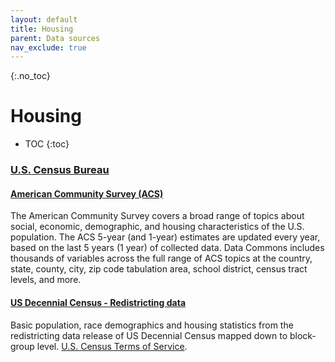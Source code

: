 ```yaml
---
layout: default
title: Housing
parent: Data sources
nav_exclude: true
---
```


{:.no_toc}
# Housing

* TOC
{:toc}

### [U.S. Census Bureau](https://www.census.gov/)

#### [American Community Survey (ACS)](https://www.census.gov/programs-surveys/acs)
The American Community Survey covers a broad range of topics about social, economic, demographic, and housing characteristics of the U.S. population. The ACS 5-year (and 1-year) estimates are updated every year, based on the last 5 years (1 year) of collected data. Data Commons includes thousands of variables across the full range of ACS topics at the country, state, county, city, zip code tabulation area, school district, census tract levels, and more.


#### [US Decennial Census - Redistricting data](https://www.census.gov)
Basic population, race demographics and housing statistics from the redistricting data release of US Decennial Census mapped down to block-group level.
[U.S. Census Terms of Service](https://www.census.gov/data/developers/about/terms-of-service.html).

